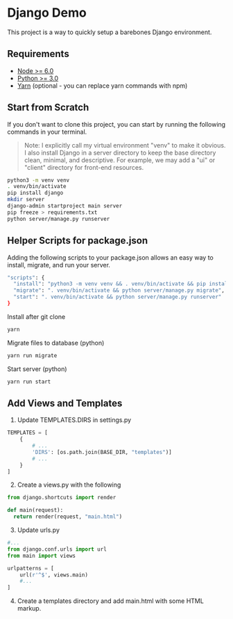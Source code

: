 # Django Demo

This project is a way to quickly setup a barebones Django environment.

## Requirements

- [Node >= 6.0](https://nodejs.org)
- [Python >= 3.0](https://www.python.org)
- [Yarn](https://yarnpkg.com) (optional - you can replace yarn commands with npm)

## Start from Scratch

If you don't want to clone this project, you can start by running the following commands in your terminal.

> Note: I explicitly call my virtual environment "venv" to make it obvious. I also install Django in a server directory to keep the base directory clean, minimal, and descriptive. For example, we may add a "ui" or "client" directory for front-end resources.

```bash
python3 -m venv venv
. venv/bin/activate
pip install django
mkdir server
django-admin startproject main server
pip freeze > requirements.txt
python server/manage.py runserver
```

## Helper Scripts for package.json

Adding the following scripts to your package.json allows an easy way to install, migrate, and run your server.

```bash
"scripts": {
  "install": "python3 -m venv venv && . venv/bin/activate && pip install -r requirements.txt && exit",
  "migrate": ". venv/bin/activate && python server/manage.py migrate",
  "start": ". venv/bin/activate && python server/manage.py runserver"
}
```

Install after git clone

```bash
yarn
```

Migrate files to database (python)

```bash
yarn run migrate
```

Start server (python)

```bash
yarn run start
```

## Add Views and Templates

1. Update TEMPLATES.DIRS in settings.py

```python
TEMPLATES = [
    {
        # ...
        'DIRS': [os.path.join(BASE_DIR, "templates")]
        # ...
    }
]
```

2. Create a views.py with the following

```python
from django.shortcuts import render

def main(request):
  return render(request, "main.html")
```

3. Update urls.py

```python
#...
from django.conf.urls import url
from main import views

urlpatterns = [
    url(r'^$', views.main)
    #...
]
```

4. Create a templates directory and add main.html with some HTML markup.